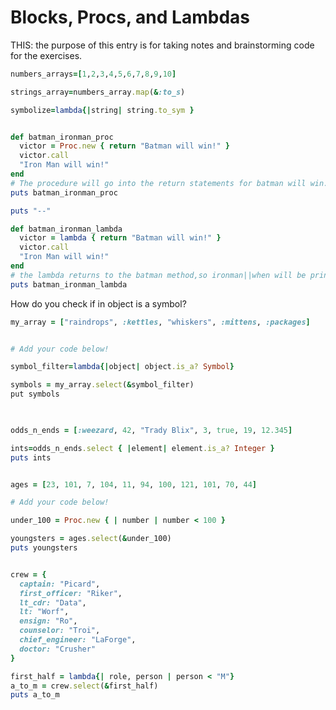 # Blocks, Procs, and Lambdas

THIS: the purpose of this entry is for taking notes and brainstorming code for the exercises. 

```rb 
numbers_arrays=[1,2,3,4,5,6,7,8,9,10]

strings_array=numbers_array.map(&:to_s)
```

```rb
symbolize=lambda{|string| string.to_sym }
```

```rb

def batman_ironman_proc
  victor = Proc.new { return "Batman will win!" }
  victor.call
  "Iron Man will win!"
end
# The procedure will go into the return statements for batman will win. Therefore, this proc will print out that batman wins.
puts batman_ironman_proc

puts "--"

def batman_ironman_lambda
  victor = lambda { return "Batman will win!" }
  victor.call
  "Iron Man will win!"
end
# the lambda returns to the batman method,so ironman||when will be printed because it is the last output 
puts batman_ironman_lambda
```

How do you check if in object is a symbol?
```rb
my_array = ["raindrops", :kettles, "whiskers", :mittens, :packages]


# Add your code below!

symbol_filter=lambda{|object| object.is_a? Symbol}

symbols = my_array.select(&symbol_filter)
put symbols
 
```


```rb

odds_n_ends = [:weezard, 42, "Trady Blix", 3, true, 19, 12.345]

ints=odds_n_ends.select { |element| element.is_a? Integer }
puts ints
```

```rb

ages = [23, 101, 7, 104, 11, 94, 100, 121, 101, 70, 44]

# Add your code below!

under_100 = Proc.new { | number | number < 100 }

youngsters = ages.select(&under_100)
puts youngsters
```


```rb

crew = {
  captain: "Picard",
  first_officer: "Riker",
  lt_cdr: "Data",
  lt: "Worf",
  ensign: "Ro",
  counselor: "Troi",
  chief_engineer: "LaForge",
  doctor: "Crusher"
}

first_half = lambda{| role, person | person < "M"}
a_to_m = crew.select(&first_half)
puts a_to_m
```


```rb

```